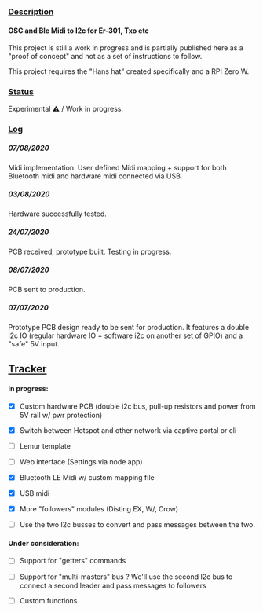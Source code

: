 ### [Description](#description)

#### OSC and Ble Midi to I2c for Er-301, Txo etc

This project is still a work in progress and is partially published here as a "proof of concept" and not as a set of instructions to follow.

This project requires the "Hans hat" created specifically and a RPI Zero W.

### [Status](#status)

Experimental ⚠️ / Work in progress.


### [Log](#log)

##### 07/08/2020

Midi implementation. User defined Midi mapping + support for both Bluetooth midi and hardware midi connected via USB.

##### 03/08/2020

Hardware successfully tested. 

##### 24/07/2020

PCB received, prototype built. Testing in progress. 

##### 08/07/2020

PCB sent to production.

##### 07/07/2020

Prototype PCB design ready to be sent for production. It features a double i2c IO (regular hardware IO + software i2c on another set of GPIO) and a "safe" 5V input.



## [Tracker](#tracker)


#### In progress:

- [x] Custom hardware PCB (double i2c bus, pull-up resistors and power from 5V rail w/ pwr protection)
- [x] Switch between Hotspot and other network via captive portal or cli
- [ ] Lemur template
- [ ] Web interface (Settings via node app)
- [x] Bluetooth LE Midi w/ custom mapping file
- [x] USB midi
- [x] More "followers" modules (Disting EX, W/, Crow)
- [ ] Use the two I2c busses to convert and pass messages between the two.


#### Under consideration:

- [ ] Support for "getters" commands
- [ ] Support for "multi-masters" bus ? We'll use the second I2c bus to connect a second leader and pass messages to followers
- [ ] Custom functions 



